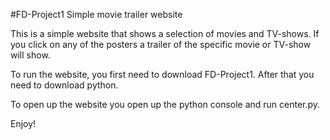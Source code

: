 #FD-Project1 Simple movie trailer website

This is a simple website that shows a selection of movies and TV-shows.
If you click on any of the posters a trailer of the specific movie or TV-show will show.

To run the website, you first need to download FD-Project1. After that you need to download python.

To open up the website you open up the python console and run center.py.

Enjoy!

